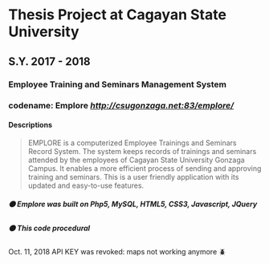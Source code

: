 # Thesis Project at Cagayan State University 
## S.Y. 2017 - 2018
### Employee Training and Seminars Management System 
### codename: Emplore *http://csugonzaga.net:83/emplore/*

#### Descriptions
  > EMPLORE is a computerized Employee Trainings and Seminars Record System. The system keeps records of trainings and seminars attended by the employees of Cagayan State University Gonzaga Campus. It enables a more efficient process of sending and approving training and seminars. This is a user friendly application with its updated and easy-to-use features.
  
  ##### :black_circle: Emplore was built on Php5, MySQL, HTML5, CSS3, Javascript, JQuery 
  ##### :black_circle: This code procedural
  
  Oct. 11, 2018 API KEY was revoked: maps not working anymore :beetle:
